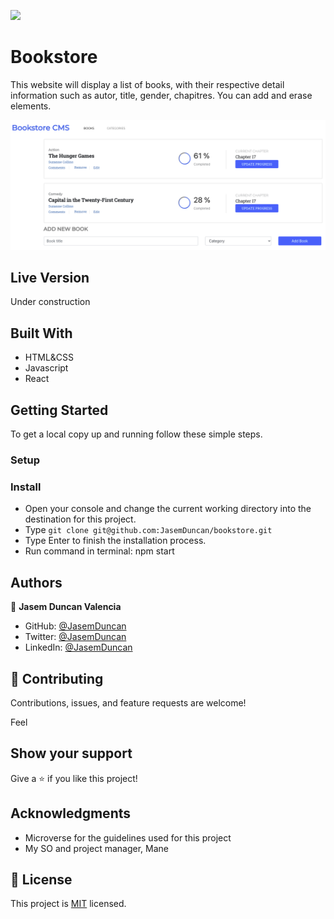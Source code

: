 ![](https://img.shields.io/badge/Microverse-blueviolet)

# Bookstore

This website will display a list of books, with their respective detail information such as autor, title, gender, chapitres. You can add and erase elements.



![](./screenShoot.png)

## Live Version
Under construction

## Built With

- HTML&CSS
- Javascript
- React

## Getting Started
To get a local copy up and running follow these simple steps.

### Setup
 

### Install
- Open your console and change the current working directory into the destination for this project.
- Type `git clone git@github.com:JasemDuncan/bookstore.git`
- Type Enter to finish the installation process.
- Run command in terminal: npm start

## Authors

👤 **Jasem Duncan Valencia**

- GitHub: [@JasemDuncan](https://github.com/JasemDuncan)
- Twitter: [@JasemDuncan](https://twitter.com/JasemDuncan)
- LinkedIn: [@JasemDuncan](https://www.linkedin.com/in/jasem-duncan-valencia/)
## 🤝 Contributing

Contributions, issues, and feature requests are welcome!

Feel
## Show your support

Give a ⭐️ if you like this project!
## Acknowledgments

- Microverse for the guidelines used for this project
- My SO and project manager, Mane
## 📝 License

This project is [MIT](./LICENSE.md) licensed.
